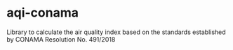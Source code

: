# aqi-conama
Library to calculate the air quality index based on the standards established by CONAMA Resolution No. 491/2018
